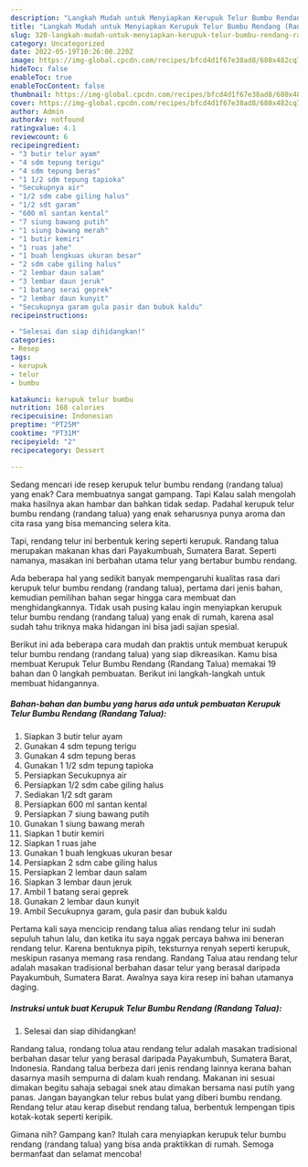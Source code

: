 ```yaml
---
description: "Langkah Mudah untuk Menyiapkan Kerupuk Telur Bumbu Rendang (Randang Talua) Menu Buat lebaran"
title: "Langkah Mudah untuk Menyiapkan Kerupuk Telur Bumbu Rendang (Randang Talua) Menu Buat lebaran"
slug: 320-langkah-mudah-untuk-menyiapkan-kerupuk-telur-bumbu-rendang-randang-talua-menu-buat-lebaran
category: Uncategorized
date: 2022-05-19T10:26:00.220Z
image: https://img-global.cpcdn.com/recipes/bfcd4d1f67e38ad8/680x482cq70/kerupuk-telur-bumbu-rendang-randang-talua-foto-resep-utama.jpg
hideToc: false
enableToc: true
enableTocContent: false
thumbnail: https://img-global.cpcdn.com/recipes/bfcd4d1f67e38ad8/680x482cq70/kerupuk-telur-bumbu-rendang-randang-talua-foto-resep-utama.jpg
cover: https://img-global.cpcdn.com/recipes/bfcd4d1f67e38ad8/680x482cq70/kerupuk-telur-bumbu-rendang-randang-talua-foto-resep-utama.jpg
author: Admin
authorAv: notfound
ratingvalue: 4.1
reviewcount: 6
recipeingredient:
- "3 butir telur ayam"
- "4 sdm tepung terigu"
- "4 sdm tepung beras"
- "1 1/2 sdm tepung tapioka"
- "Secukupnya air"
- "1/2 sdm cabe giling halus"
- "1/2 sdt garam"
- "600 ml santan kental"
- "7 siung bawang putih"
- "1 siung bawang merah"
- "1 butir kemiri"
- "1 ruas jahe"
- "1 buah lengkuas ukuran besar"
- "2 sdm cabe giling halus"
- "2 lembar daun salam"
- "3 lembar daun jeruk"
- "1 batang serai geprek"
- "2 lembar daun kunyit"
- "Secukupnya garam gula pasir dan bubuk kaldu"
recipeinstructions:

- "Selesai dan siap dihidangkan!"
categories:
- Resep
tags:
- kerupuk
- telur
- bumbu

katakunci: kerupuk telur bumbu 
nutrition: 168 calories
recipecuisine: Indonesian
preptime: "PT25M"
cooktime: "PT31M"
recipeyield: "2"
recipecategory: Dessert

---
```



Sedang mencari ide resep kerupuk telur bumbu rendang (randang talua) yang enak? Cara membuatnya sangat gampang. Tapi Kalau salah mengolah maka hasilnya akan hambar dan bahkan tidak sedap. Padahal kerupuk telur bumbu rendang (randang talua) yang enak seharusnya punya aroma dan cita rasa yang bisa memancing selera kita.


Tapi, rendang telur ini berbentuk kering seperti kerupuk. Randang talua merupakan makanan khas dari Payakumbuah, Sumatera Barat. Seperti namanya, masakan ini berbahan utama telur yang bertabur bumbu rendang.

Ada beberapa hal yang sedikit banyak mempengaruhi kualitas rasa dari kerupuk telur bumbu rendang (randang talua), pertama dari jenis bahan, kemudian pemilihan bahan segar hingga cara membuat dan menghidangkannya. Tidak usah pusing kalau ingin menyiapkan kerupuk telur bumbu rendang (randang talua) yang enak di rumah, karena asal sudah tahu triknya maka hidangan ini bisa jadi sajian spesial.


Berikut ini ada beberapa cara mudah dan praktis untuk membuat kerupuk telur bumbu rendang (randang talua) yang siap dikreasikan. Kamu bisa membuat Kerupuk Telur Bumbu Rendang (Randang Talua) memakai 19 bahan dan 0 langkah pembuatan. Berikut ini langkah-langkah untuk membuat hidangannya.

<!--inarticleads1-->

##### Bahan-bahan dan bumbu yang harus ada untuk pembuatan Kerupuk Telur Bumbu Rendang (Randang Talua):

1. Siapkan 3 butir telur ayam
1. Gunakan 4 sdm tepung terigu
1. Gunakan 4 sdm tepung beras
1. Gunakan 1 1/2 sdm tepung tapioka
1. Persiapkan Secukupnya air
1. Persiapkan 1/2 sdm cabe giling halus
1. Sediakan 1/2 sdt garam
1. Persiapkan 600 ml santan kental
1. Persiapkan 7 siung bawang putih
1. Gunakan 1 siung bawang merah
1. Siapkan 1 butir kemiri
1. Siapkan 1 ruas jahe
1. Gunakan 1 buah lengkuas ukuran besar
1. Persiapkan 2 sdm cabe giling halus
1. Persiapkan 2 lembar daun salam
1. Siapkan 3 lembar daun jeruk
1. Ambil 1 batang serai geprek
1. Gunakan 2 lembar daun kunyit
1. Ambil Secukupnya garam, gula pasir dan bubuk kaldu


Pertama kali saya mencicip rendang talua alias rendang telur ini sudah sepuluh tahun lalu, dan ketika itu saya nggak percaya bahwa ini beneran rendang telur. Karena bentuknya pipih, teksturnya renyah seperti kerupuk, meskipun rasanya memang rasa rendang. Randang Talua atau rendang telur adalah masakan tradisional berbahan dasar telur yang berasal daripada Payakumbuh, Sumatera Barat. Awalnya saya kira resep ini bahan utamanya daging. 

<!--inarticleads2-->

##### Instruksi untuk buat Kerupuk Telur Bumbu Rendang (Randang Talua):


1. Selesai dan siap dihidangkan!

Randang talua, rondang tolua atau rendang telur adalah masakan tradisional berbahan dasar telur yang berasal daripada Payakumbuh, Sumatera Barat, Indonesia. Randang talua berbeza dari jenis rendang lainnya kerana bahan dasarnya masih sempurna di dalam kuah rendang. Makanan ini sesuai dimakan begitu sahaja sebagai snek atau dimakan bersama nasi putih yang panas. Jangan bayangkan telur rebus bulat yang diberi bumbu rendang. Rendang telur atau kerap disebut rendang talua, berbentuk lempengan tipis kotak-kotak seperti keripik. 

Gimana nih? Gampang kan? Itulah cara menyiapkan kerupuk telur bumbu rendang (randang talua) yang bisa anda praktikkan di rumah. Semoga bermanfaat dan selamat mencoba!
